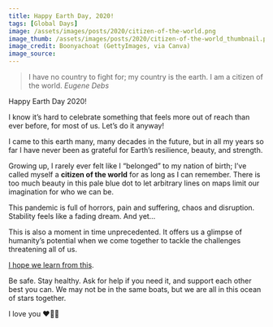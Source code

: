 ```yaml
---
title: Happy Earth Day, 2020!
tags: [Global Days]
image: /assets/images/posts/2020/citizen-of-the-world.png
image_thumb: /assets/images/posts/2020/citizen-of-the-world_thumbnail.png
image_credit: Boonyachoat (GettyImages, via Canva)
image_source:
---
```


> I have no country to fight for; my country is the earth. I am a citizen of the world.
<cite>Eugene Debs</cite>

Happy Earth Day 2020!

I know it’s hard to celebrate something that feels more out of reach than ever before, for most of us. Let’s do it anyway!

I came to this earth many, many decades in the future, but in all my years so far I have never been as grateful for Earth’s resilience, beauty, and strength.

Growing up, I rarely ever felt like I “belonged” to my nation of birth; I’ve called myself a **citizen of the world** for as long as I can remember. There is too much beauty in this pale blue dot to let arbitrary lines on maps limit our imagination for who we can be.

This pandemic is full of horrors, pain and suffering, chaos and disruption. Stability feels like a fading dream. And yet…

This is also a moment in time unprecedented. It offers us a glimpse of humanity’s potential when we come together to tackle the challenges threatening all of us.

[I hope we learn from this](#asfat).

Be safe. Stay healthy. Ask for help if you need it, and support each other best you can. We may not be in the same boats, but we are all in this ocean of stars together.

I love you ❤️🙏🏼
